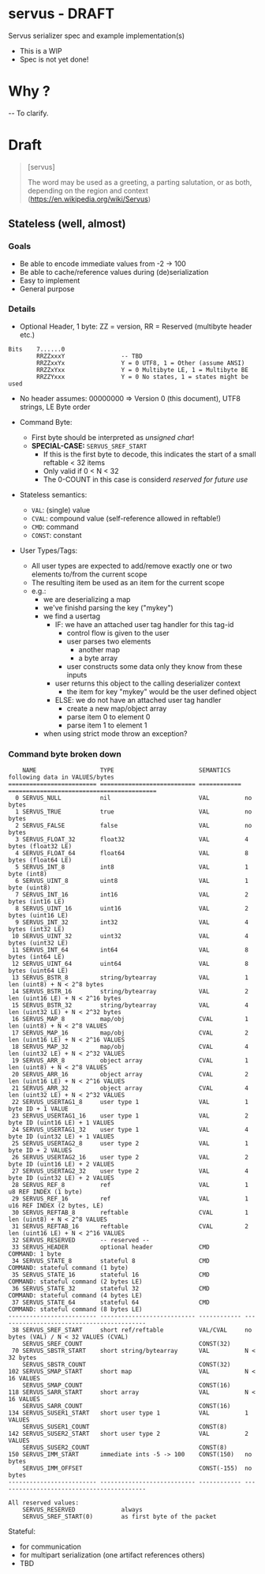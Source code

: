 # servus - DRAFT

Servus serializer spec and example implementation(s)

* This is a WIP
* Spec is not yet done!

# Why ?

-- To clarify.

# Draft

> [servus]
> 
> The word may be used as a greeting, a parting salutation, or as both, depending on the region and context
> (https://en.wikipedia.org/wiki/Servus)

## Stateless (well, almost)


### Goals

* Be able to encode immediate values from -2 -> 100
* Be able to cache/reference values during (de)serialization
* Easy to implement
* General purpose 

### Details

* Optional Header, 1 byte: ZZ = version, RR = Reserved (multibyte header etc.)
    
```
Bits    7......0
        RRZZxxxY                -- TBD
        RRZZxxYx                Y = 0 UTF8, 1 = Other (assume ANSI)
        RRZZxYxx                Y = 0 Multibyte LE, 1 = Multibyte BE
        RRZZYxxx                Y = 0 No states, 1 = states might be used
```

* No header assumes: 00000000 => Version 0 (this document), UTF8 strings, LE Byte order

* Command Byte:
    * First byte should be interpreted as _unsigned char_!
    * **SPECIAL-CASE:** `SERVUS_SREF_START`
        * If this is the first byte to decode, this indicates the start of a small reftable < 32 items
        * Only valid if 0 < N < 32
        * The 0-COUNT in this case is considerd _reserved for future use_
  
* Stateless semantics:
    * `VAL`: (single) value
    * `CVAL`: compound value (self-reference allowed in reftable!)
    * `CMD`: command
    * `CONST`: constant

* User Types/Tags:
    * All user types are expected to add/remove exactly one or two elements to/from the current scope
    * The resulting item be used as an item for the current scope
    * e.g.:
        - we are deserializing a map
        - we've finishd parsing the key ("mykey")
        - we find a usertag
            - IF: we have an attached user tag handler for this tag-id
                - control flow is given to the user
                - user parses two elements
                    - another map
                    - a byte array
                - user constructs some data only they know from these inputs
            - user returns this object to the calling deserializer context
                - the item for key "mykey" would be the user defined object
          - ELSE: we do not have an attached user tag handler
              - create a new map/object array
              - parse item 0 to element 0
              - parse item 1 to element 1
        - when using strict mode throw an exception?

### Command byte broken down

```
    NAME                  TYPE                        SEMANTICS    following data in VALUES/bytes
========================= =========================== ============ ==========================================
  0 SERVUS_NULL           nil                         VAL          no bytes 
  1 SERVUS_TRUE           true                        VAL          no bytes 
  2 SERVUS_FALSE          false                       VAL          no bytes 
  3 SERVUS_FLOAT_32       float32                     VAL          4 bytes (float32 LE)
  4 SERVUS_FLOAT_64       float64                     VAL          8 bytes (float64 LE)
  5 SERVUS_INT_8          int8                        VAL          1 byte (int8)
  6 SERVUS_UINT_8         uint8                       VAL          1 byte (uint8)
  7 SERVUS_INT_16         int16                       VAL          2 bytes (int16 LE)
  8 SERVUS_UINT_16        uint16                      VAL          2 bytes (uint16 LE)
  9 SERVUS_INT_32         int32                       VAL          4 bytes (int32 LE)
 10 SERVUS_UINT_32        uint32                      VAL          4 bytes (uint32 LE)
 11 SERVUS_INT_64         int64                       VAL          8 bytes (int64 LE)
 12 SERVUS_UINT_64        uint64                      VAL          8 bytes (uint64 LE)
 13 SERVUS_BSTR_8         string/bytearray            VAL          1 len (uint8) + N < 2^8 bytes 
 14 SERVUS_BSTR_16        string/bytearray            VAL          2 len (uint16 LE) + N < 2^16 bytes 
 15 SERVUS_BSTR_32        string/bytearray            VAL          4 len (uint32 LE) + N < 2^32 bytes 
 16 SERVUS_MAP_8          map/obj                     CVAL         1 len (uint8) + N < 2^8 VALUES 
 17 SERVUS_MAP_16         map/obj                     CVAL         2 len (uint16 LE) + N < 2^16 VALUES 
 18 SERVUS_MAP_32         map/obj                     CVAL         4 len (uint32 LE) + N < 2^32 VALUES 
 19 SERVUS_ARR_8          object array                CVAL         1 len (uint8) + N < 2^8 VALUES 
 20 SERVUS_ARR_16         object array                CVAL         2 len (uint16 LE) + N < 2^16 VALUES 
 21 SERVUS_ARR_32         object array                CVAL         4 len (uint32 LE) + N < 2^32 VALUES     
 22 SERVUS_USERTAG1_8     user type 1                 VAL          1 byte ID + 1 VALUE
 23 SERVUS_USERTAG1_16    user type 1                 VAL          2 byte ID (uint16 LE) + 1 VALUES
 24 SERVUS_USERTAG1_32    user type 1                 VAL          4 byte ID (uint32 LE) + 1 VALUES
 25 SERVUS_USERTAG2_8     user type 2                 VAL          1 byte ID + 2 VALUES 
 26 SERVUS_USERTAG2_16    user type 2                 VAL          2 byte ID (uint16 LE) + 2 VALUES 
 27 SERVUS_USERTAG2_32    user type 2                 VAL          4 byte ID (uint32 LE) + 2 VALUES
 28 SERVUS_REF_8          ref                         VAL          1 u8 REF INDEX (1 byte)
 29 SERVUS_REF_16         ref                         VAL          1 u16 REF INDEX (2 bytes, LE)
 30 SERVUS_REFTAB_8       reftable                    CVAL         1 len (uint8) + N < 2^8 VALUES 
 31 SERVUS_REFTAB_16      reftable                    CVAL         2 len (uint16 LE) + N < 2^16 VALUES 
 32 SERVUS_RESERVED       -- reserved --
 33 SERVUS_HEADER         optional header             CMD          COMMAND: 1 byte
 34 SERVUS_STATE_8        stateful 8                  CMD          COMMAND: stateful command (1 byte)
 35 SERVUS_STATE_16       stateful 16                 CMD          COMMAND: stateful command (2 bytes LE)
 36 SERVUS_STATE_32       stateful 32                 CMD          COMMAND: stateful command (4 bytes LE)
 37 SERVUS_STATE_64       stateful 64                 CMD          COMMAND: stateful command (8 bytes LE)  
------------------------- --------------------------- ------------ ------------------------------------------
 38 SERVUS_SREF_START     short ref/reftable          VAL/CVAL     no bytes (VAL) / N < 32 VALUES (CVAL)
    SERVUS_SREF_COUNT                                 CONST(32)
 70 SERVUS_SBSTR_START    short string/bytearray      VAL          N < 32 bytes 
    SERVUS_SBSTR_COUNT                                CONST(32)
102 SERVUS_SMAP_START     short map                   VAL          N < 16 VALUES 
    SERVUS_SMAP_COUNT                                 CONST(16)
118 SERVUS_SARR_START     short array                 VAL          N < 16 VALUES 
    SERVUS_SARR_COUNT                                 CONST(16)
134 SERVUS_SUSER1_START   short user type 1           VAL          1 VALUES 
    SERVUS_SUSER1_COUNT                               CONST(8)
142 SERVUS_SUSER2_START   short user type 2           VAL          2 VALUES 
    SERVUS_SUSER2_COUNT                               CONST(8)
150 SERVUS_IMM_START      immediate ints -5 -> 100    CONST(150)   no bytes 
    SERVUS_IMM_OFFSET                                 CONST(-155)  no bytes 
------------------------- --------------------------- ------------ ------------------------------------------

All reserved values:
    SERVUS_RESERVED             always
    SERVUS_SREF_START(0)        as first byte of the packet

```

Stateful:
- for communication
- for multipart serialization (one artifact references others)
- TBD


